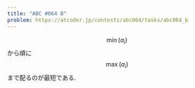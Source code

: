 ```yaml
---
title: "ABC #064 B"
problem: https://atcoder.jp/contests/abc064/tasks/abc064_b
---
```

$$ \min(a_i) $$ から順に $$ \max(a_i) $$ まで配るのが最短である.
